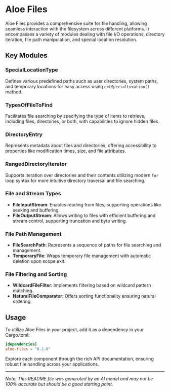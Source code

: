 # Aloe Files

Aloe Files provides a comprehensive suite for file handling, allowing seamless interaction with the filesystem across different platforms. It encompasses a variety of modules dealing with file I/O operations, directory iteration, file path manipulation, and special location resolution.

## Key Modules

### SpecialLocationType
Defines various predefined paths such as user directories, system paths, and temporary locations for easy access using `getSpecialLocation()` method.

### TypesOfFileToFind
Facilitates file searching by specifying the type of items to retrieve, including files, directories, or both, with capabilities to ignore hidden files.

### DirectoryEntry
Represents metadata about files and directories, offering accessibility to properties like modification times, size, and file attributes.

### RangedDirectoryIterator
Supports iteration over directories and their contents utilizing modern `for` loop syntax for more intuitive directory traversal and file searching.

### File and Stream Types
- **FileInputStream**: Enables reading from files, supporting operations like seeking and buffering.
- **FileOutputStream**: Allows writing to files with efficient buffering and stream control, supporting truncation and byte writing.

### File Path Management
- **FileSearchPath**: Represents a sequence of paths for file searching and management.
- **TemporaryFile**: Wraps temporary file management with automatic deletion upon scope exit.

### File Filtering and Sorting
- **WildcardFileFilter**: Implements filtering based on wildcard pattern matching.
- **NaturalFileComparator**: Offers sorting functionality ensuring natural ordering.

## Usage

To utilize Aloe Files in your project, add it as a dependency in your Cargo.toml:

```toml
[dependencies]
aloe-files = "0.1.0"
```

Explore each component through the rich API documentation, ensuring robust file handling across your applications.

---

*Note: This README file was generated by an AI model and may not be 100% accurate but should be a good starting point.*